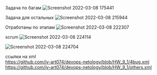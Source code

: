 Задача по багам
![Screenshot 2022-03-08 175441](https://user-images.githubusercontent.com/87374285/157241276-aeac75a0-8425-48b0-8060-ff5d4bc353c0.png)

Задача для остальных
![Screenshot 2022-03-08 215944](https://user-images.githubusercontent.com/87374285/157241299-aace943b-5fe9-4677-9996-7ba8c1316150.png)

Отработаны по этапам
![Screenshot 2022-03-08 222307](https://user-images.githubusercontent.com/87374285/157241340-1ccd1565-3915-42aa-a4d7-e777b86a1166.png)

scrum
![Screenshot 2022-03-08 224114](https://user-images.githubusercontent.com/87374285/157241357-1ad0ad21-144f-431e-9997-528b27ab755e.png)

![Screenshot 2022-03-08 224704](https://user-images.githubusercontent.com/87374285/157241379-c172672b-d063-47e6-b3b0-6d6c897f8849.png)

ссылки на xml  
https://github.com/iv-art074/devops-netology/blob/HW_9_1/4bug.xml  
https://github.com/iv-art074/devops-netology/blob/HW_9_1/others.xml 






